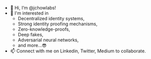 - 👋 Hi, I’m @jchowlabs!
- 👀 I'm interested in 
   - Decentralized identity systems,
   - Strong identity proofing mechanisms,
   - Zero-knowledge-proofs, 
   - Deep fakes,
   - Adversarial neural networks,
   - and more...:sunglasses:
- 📫 Connect with me on Linkedin, Twitter, Medium to collaborate.


